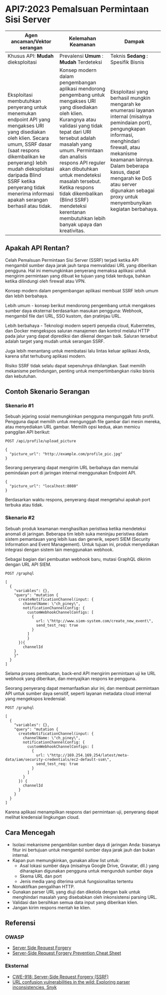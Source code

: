 # API7:2023 Pemalsuan Permintaan Sisi Server 

| Agen ancaman/Vektor serangan | Kelemahan Keamanan | Dampak |
| - | - | - |
| Khusus API: **Mudah** dieksploitasi | Prevalensi **Umum** : **Mudah** Terdeteksi | Teknis **Sedang** : Spesifik Bisnis |  
| Eksploitasi membutuhkan penyerang untuk menemukan endpoint API yang mengakses URI yang disediakan oleh klien. Secara umum, SSRF dasar (saat respons dikembalikan ke penyerang) lebih mudah dieksploitasi daripada Blind SSRF ketika penyerang tidak menerima informasi apakah serangan berhasil atau tidak. | Konsep modern dalam pengembangan aplikasi mendorong pengembang untuk mengakses URI yang disediakan oleh klien. Kurangnya atau validasi yang tidak tepat dari URI tersebut adalah masalah yang umum. Permintaan dan analisis respons API reguler akan dibutuhkan untuk mendeteksi masalah tersebut. Ketika respons tidak dikembalikan (Blind SSRF) mendeteksi kerentanan membutuhkan lebih banyak upaya dan kreativitas. | Eksploitasi yang berhasil mungkin mengarah ke enumerasi layanan internal (misalnya pemindaian port), pengungkapan informasi, menghindari firewall, atau mekanisme keamanan lainnya. Dalam beberapa kasus, dapat mengarah ke DoS atau server digunakan sebagai proxy untuk menyembunyikan kegiatan berbahaya. |

## Apakah API Rentan?

Celah Pemalsuan Permintaan Sisi Server (SSRF) terjadi ketika API mengambil sumber daya jarak jauh tanpa memvalidasi URL yang diberikan pengguna. Hal ini memungkinkan penyerang memaksa aplikasi untuk mengirim permintaan yang dibuat ke tujuan yang tidak terduga, bahkan ketika dilindungi oleh firewall atau VPN.

Konsep modern dalam pengembangan aplikasi membuat SSRF lebih umum dan lebih berbahaya. 

Lebih umum - konsep berikut mendorong pengembang untuk mengakses sumber daya eksternal berdasarkan masukan pengguna: Webhook, mengambil file dari URL, SSO kustom, dan pratinjau URL.

Lebih berbahaya - Teknologi modern seperti penyedia cloud, Kubernetes, dan Docker mengekspos saluran manajemen dan kontrol melalui HTTP pada jalur yang dapat diprediksi dan dikenal dengan baik. Saluran tersebut adalah target yang mudah untuk serangan SSRF. 

Juga lebih menantang untuk membatasi lalu lintas keluar aplikasi Anda, karena sifat terhubung aplikasi modern.

Risiko SSRF tidak selalu dapat sepenuhnya dihilangkan. Saat memilih mekanisme perlindungan, penting untuk mempertimbangkan risiko bisnis dan kebutuhan.

## Contoh Skenario Serangan

### Skenario #1

Sebuah jejaring sosial memungkinkan pengguna mengunggah foto profil. Pengguna dapat memilih untuk mengunggah file gambar dari mesin mereka, atau menyediakan URL gambar. Memilih opsi kedua, akan memicu panggilan API berikut:

```
POST /api/profile/upload_picture 

{
  "picture_url": "http://example.com/profile_pic.jpg" 
}
```

Seorang penyerang dapat mengirim URL berbahaya dan memulai pemindaian port di jaringan internal menggunakan Endpoint API.

```
{
  "picture_url": "localhost:8080"
}
```

Berdasarkan waktu respons, penyerang dapat mengetahui apakah port terbuka atau tidak. 

### Skenario #2

Sebuah produk keamanan menghasilkan peristiwa ketika mendeteksi anomali di jaringan. Beberapa tim lebih suka meninjau peristiwa dalam sistem pemantauan yang lebih luas dan generik, seperti SIEM (Security Information and Event Management). Untuk tujuan ini, produk menyediakan integrasi dengan sistem lain menggunakan webhook.

Sebagai bagian dari pembuatan webhook baru, mutasi GraphQL dikirim dengan URL API SIEM.

```
POST /graphql

[
  {
    "variables": {},
    "query": "mutation {
      createNotificationChannel(input: {
        channelName: \"ch_piney\",
        notificationChannelConfig: {
          customWebhookChannelConfigs: [
            {
              url: \"http://www.siem-system.com/create_new_event\",
              send_test_req: true
            }
          ]
    	  }
  	  }){
    	channelId
  	}
	}"
  }
]

```

Selama proses pembuatan, back-end API mengirim permintaan uji ke URL webhook yang diberikan, dan menyajikan respons ke pengguna. 

Seorang penyerang dapat memanfaatkan alur ini, dan membuat permintaan API untuk sumber daya sensitif, seperti layanan metadata cloud internal yang mengekspos kredensial:

```
POST /graphql

[
  {
    "variables": {},
    "query": "mutation {
      createNotificationChannel(input: {
        channelName: \"ch_piney\",
        notificationChannelConfig: {
          customWebhookChannelConfigs: [
            {
              url: \"http://169.254.169.254/latest/meta-data/iam/security-credentials/ec2-default-ssm\",
              send_test_req: true
            }
          ]
        }
      }) {
        channelId
      }
    }
  }
]
```

Karena aplikasi menampilkan respons dari permintaan uji, penyerang dapat melihat kredensial lingkungan cloud.

## Cara Mencegah

* Isolasi mekanisme pengambilan sumber daya di jaringan Anda: biasanya fitur ini bertujuan untuk mengambil sumber daya jarak jauh dan bukan internal.
* Kapan pun memungkinkan, gunakan allow list untuk:
    * Asal lokasi sumber daya (misalnya Google Drive, Gravatar, dll.) yang diharapkan digunakan pengguna untuk mengunduh sumber daya
    * Skema URL dan port
    * Jenis media yang diterima untuk fungsionalitas tertentu
* Nonaktifkan pengalihan HTTP. 
* Gunakan parser URL yang diuji dan dikelola dengan baik untuk menghindari masalah yang disebabkan oleh inkonsistensi parsing URL.
* Validasi dan bersihkan semua data input yang diberikan klien.  
* Jangan kirim respons mentah ke klien.

## Referensi

### OWASP

* [Server Side Request Forgery][1]
* [Server-Side Request Forgery Prevention Cheat Sheet][2]

### Eksternal

* [CWE-918: Server-Side Request Forgery (SSRF)][3]
* [URL confusion vulnerabilities in the wild: Exploring parser inconsistencies,
   Snyk][4]

[1]: https://owasp.org/www-community/attacks/Server_Side_Request_Forgery
[2]: https://cheatsheetseries.owasp.org/cheatsheets/Server_Side_Request_Forgery_Prevention_Cheat_Sheet.html
[3]: https://cwe.mitre.org/data/definitions/918.html
[4]: https://snyk.io/blog/url-confusion-vulnerabilities/
